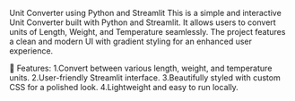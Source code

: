 Unit Converter using Python and Streamlit
This is a simple and interactive Unit Converter built with Python and Streamlit. It allows users to convert units of Length, Weight, and Temperature seamlessly. The project features a clean and modern UI with gradient styling for an enhanced user experience.

🚀 Features:
1.Convert between various length, weight, and temperature units.
2.User-friendly Streamlit interface.
3.Beautifully styled with custom CSS for a polished look.
4.Lightweight and easy to run locally.